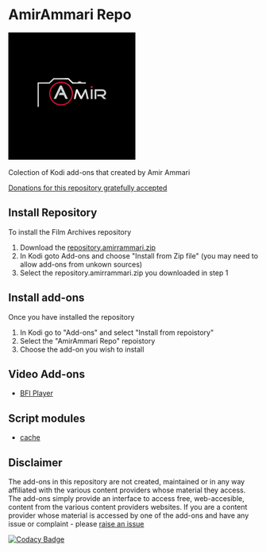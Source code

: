 # AmirAmmari Repo

![repository.film.archives](./repository.amirrammari/resources/icon.png)

Colection of Kodi add-ons that created by Amir Ammari

[Donations for this repository gratefully accepted](https://www.paypal.me/amirrammari)

## Install Repository

To install the Film Archives repository 

1.  Download the [repository.amirrammari.zip](https://github.com/amirrammari/kodi-repo-plugins/blob/master/repository.amirrammari/repository.amirrammari-1.1.zip?raw=true)
2.  In Kodi goto Add-ons and choose "Install from Zip file" (you may need to allow add-ons from unkown sources)
3.  Select the repository.amirrammari.zip you downloaded in step 1

## Install add-ons

Once you have installed the repository

1.  In Kodi go to "Add-ons" and select "Install from repoistory"
2.  Select the "AmirAmmari Repo" repoistory
3.  Choose the add-on you wish to install

## Video Add-ons

*   [BFI Player](https://github.com/FraserChapman/plugin.video.bfi.git)

## Script modules

*   [cache](https://github.com/FraserChapman/script.module.cache.git)

## Disclaimer

The add-ons in this repository are not created, maintained or in any way affiliated with the various content providers whose material they access. The add-ons simply provide an interface to access free, web-accesible, content from the various content providers websites.
If you are a content provider whose material is accessed by one of the add-ons and have any issue or complaint - please [raise an issue](https://github.com/amirrammari/kodi-repo-plugins/issues/new?labels=DMCA)

[![Codacy Badge](https://api.codacy.com/project/badge/Grade/2e4718a1470c408e842148e253477fc3)](https://www.codacy.com/app/amirrammari/kodi-repo-plugins?utm_source=github.com&amp;utm_medium=referral&amp;utm_content=FraserChapman/repository.film.archives&amp;utm_campaign=Badge_Grade)
